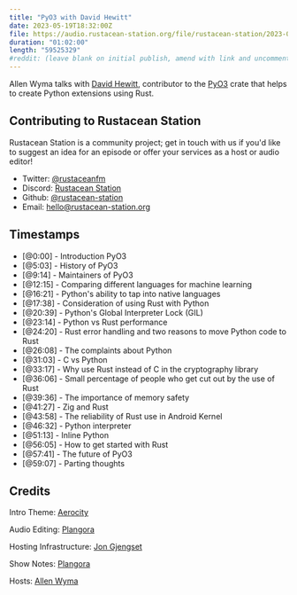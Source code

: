 ```yaml
---
title: "PyO3 with David Hewitt"
date: 2023-05-19T18:32:00Z
file: https://audio.rustacean-station.org/file/rustacean-station/2023-05-19-david-hewitt.mp3
duration: "01:02:00"
length: "59525329"
#reddit: (leave blank on initial publish, amend with link and uncomment this line after Reddit thread has been posted)
---
```


Allen Wyma talks with [David Hewitt](https://github.com/davidhewitt), contributor to the [PyO3](https://github.com/PyO3/pyo3) crate that helps to create Python extensions using Rust.

## Contributing to Rustacean Station

Rustacean Station is a community project; get in touch with us if you'd like to suggest an idea for an episode or offer your services as a host or audio editor!

- Twitter: [@rustaceanfm](https://twitter.com/rustaceanfm)
- Discord: [Rustacean Station](https://discord.gg/cHc3Gyc)
- Github: [@rustacean-station](https://github.com/rustacean-station/)
- Email: [hello@rustacean-station.org](mailto:hello@rustacean-station.org)

## Timestamps

- [@0:00] - Introduction PyO3
- [@5:03] - History of PyO3
- [@9:14] - Maintainers of PyO3
- [@12:15] - Comparing different languages for machine learning
- [@16:21] - Python's ability to tap into native languages
- [@17:38] - Consideration of using Rust with Python
- [@20:39] - Python's Global Interpreter Lock (GIL)
- [@23:14] - Python vs Rust performance
- [@24:20] - Rust error handling and two reasons to move Python code to Rust
- [@26:08] - The complaints about Python
- [@31:03] - C vs Python
- [@33:17] - Why use Rust instead of C in the cryptography library
- [@36:06] - Small percentage of people who get cut out by the use of Rust
- [@39:36] - The importance of memory safety
- [@41:27] - Zig and Rust
- [@43:58] - The reliability of Rust use in Android Kernel
- [@46:32] - Python interpreter
- [@51:13] - Inline Python
- [@56:05] - How to get started with Rust
- [@57:41] - The future of PyO3
- [@59:07] - Parting thoughts

## Credits

Intro Theme: [Aerocity](https://twitter.com/AerocityMusic)

Audio Editing: [Plangora](https://twitter.com/plangora)

Hosting Infrastructure: [Jon Gjengset](https://twitter.com/jonhoo/)

Show Notes: [Plangora](https://twitter.com/plangora)

Hosts: [Allen Wyma](https://twitter.com/allenwyma)
